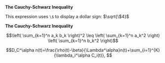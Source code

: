 **The Cauchy-Schwarz Inequality**

This expression uses `\$` to display a dollar sign: $`\sqrt{\$4}`$

**The Cauchy-Schwarz Inequality**

$$\left( \sum_{k=1}^n a_k b_k \right)^2 \leq \left( \sum_{k=1}^n a_k^2 \right) \left( \sum_{k=1}^n b_k^2 \right)$$

$$D_C^\alpha n(t)=\frac{\rho(t)-\beta}{\Lambda^\alpha}n(t)+\sum_{i=1}^{K}{\lambda_i^\alpha C_i(t)}, $$




